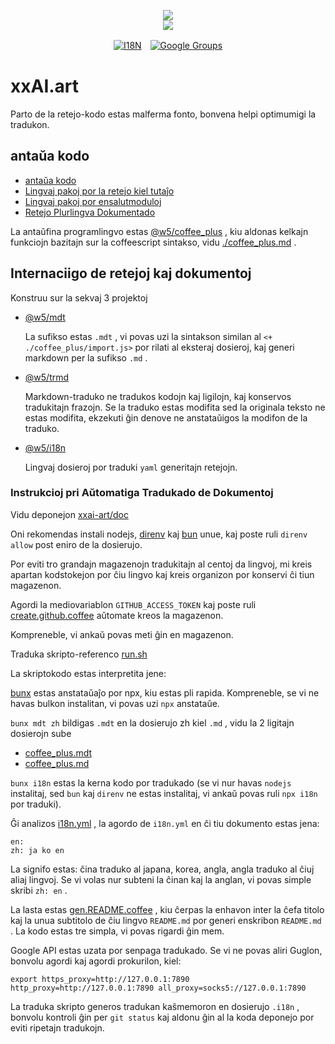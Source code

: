 <p align="center"><a href="https://xxai.art"><img src="https://cdn.jsdelivr.net/gh/xxai-art/doc/logo.svg"/></a><br/><a href="https://xxai.art"><img src="https://cdn.jsdelivr.net/gh/xxai-art/doc/xxai.svg"/></a></p><p align="center"><a href="https://github.com/xxai-art/doc#readme"><img alt="I18N" src="https://cdn.jsdelivr.net/gh/wactax/img/t.svg"/></a>　<a href="https://groups.google.com/u/0/g/xxai-art"><img alt="Google Groups" src="https://cdn.jsdelivr.net/gh/wactax/img/g-groups.svg"/></a></p>

# xxAI.art

Parto de la retejo-kodo estas malferma fonto, bonvena helpi optimumigi la tradukon.

## antaŭa kodo

* [antaŭa kodo](https://github.com/xxai-art/web)
* [Lingvaj pakoj por la retejo kiel tutaĵo](https://github.com/xxai-art/web/tree/main/i18n)
* [Lingvaj pakoj por ensalutmoduloj](https://github.com/wacpkg/user/tree/main/ui.i18n)
* [Retejo Plurlingva Dokumentado](https://github.com/xxai-doc)

La antaŭfina programlingvo estas [@w5/coffee_plus](http://npmjs.com/@w5/coffee_plus) , kiu aldonas kelkajn funkciojn bazitajn sur la coffeescript sintakso, vidu [./coffee_plus.md](./coffee_plus.md) .

## Internaciigo de retejoj kaj dokumentoj

Konstruu sur la sekvaj 3 projektoj

* [@w5/mdt](https://www.npmjs.com/package/@w5/mdt)

  La sufikso estas `.mdt` , vi povas uzi la sintakson similan al `<+ ./coffee_plus/import.js>` por rilati al eksteraj dosieroj, kaj generi markdown per la sufikso `.md` .

* [@w5/trmd](https://www.npmjs.com/package/@w5/trmd)

  Markdown-traduko ne tradukos kodojn kaj ligilojn, kaj konservos tradukitajn frazojn. Se la traduko estas modifita sed la originala teksto ne estas modifita, ekzekuti ĝin denove ne anstataŭigos la modifon de la traduko.

* [@w5/i18n](https://www.npmjs.com/package/@w5/i18n)

  Lingvaj dosieroj por traduki `yaml` generitajn retejojn.

### Instrukcioj pri Aŭtomatiga Tradukado de Dokumentoj

Vidu deponejon [xxai-art/doc](https://github.com/xxai-art/doc)

Oni rekomendas instali nodejs, [direnv](https://direnv.net) kaj [bun](https://github.com/oven-sh/bun) unue, kaj poste ruli `direnv allow` post eniro de la dosierujo.

Por eviti tro grandajn magazenojn tradukitajn al centoj da lingvoj, mi kreis apartan kodstokejon por ĉiu lingvo kaj kreis organizon por konservi ĉi tiun magazenon.

Agordi la mediovariablon `GITHUB_ACCESS_TOKEN` kaj poste ruli [create.github.coffee](https://github.com/xxai-art/doc/blob/main/create.github.coffee) aŭtomate kreos la magazenon.

Kompreneble, vi ankaŭ povas meti ĝin en magazenon.

Traduka skripto-referenco [run.sh](https://github.com/xxai-art/doc/blob/main/run.sh)

La skriptokodo estas interpretita jene:

[bunx](https://bun.sh/docs/cli/bunx) estas anstataŭaĵo por npx, kiu estas pli rapida. Kompreneble, se vi ne havas bulkon instalitan, vi povas uzi `npx` anstataŭe.

`bunx mdt zh` bildigas `.mdt` en la dosierujo zh kiel `.md` , vidu la 2 ligitajn dosierojn sube

* [coffee_plus.mdt](https://github.com/xxai-doc/zh/blob/main/coffee_plus.mdt)
* [coffee_plus.md](https://github.com/xxai-doc/zh/blob/main/coffee_plus.md)

`bunx i18n` estas la kerna kodo por tradukado (se vi nur havas `nodejs` instalitaj, sed `bun` kaj `direnv` ne estas instalitaj, vi ankaŭ povas ruli `npx i18n` por traduki).

Ĝi analizos [i18n.yml](https://github.com/xxai-art/doc/blob/main/i18n.yml) , la agordo de `i18n.yml` en ĉi tiu dokumento estas jena:

```
en:
zh: ja ko en
```

La signifo estas: ĉina traduko al japana, korea, angla, angla traduko al ĉiuj aliaj lingvoj. Se vi volas nur subteni la ĉinan kaj la anglan, vi povas simple skribi `zh: en` .

La lasta estas [gen.README.coffee](https://github.com/xxai-art/doc/blob/main/gen.README.coffee) , kiu ĉerpas la enhavon inter la ĉefa titolo kaj la unua subtitolo de ĉiu lingvo `README.md` por generi enskribon `README.md` . La kodo estas tre simpla, vi povas rigardi ĝin mem.

Google API estas uzata por senpaga tradukado. Se vi ne povas aliri Guglon, bonvolu agordi kaj agordi prokurilon, kiel:

```
export https_proxy=http://127.0.0.1:7890 http_proxy=http://127.0.0.1:7890 all_proxy=socks5://127.0.0.1:7890
```

La traduka skripto generos tradukan kaŝmemoron en dosierujo `.i18n` , bonvolu kontroli ĝin per `git status` kaj aldonu ĝin al la koda deponejo por eviti ripetajn tradukojn.
